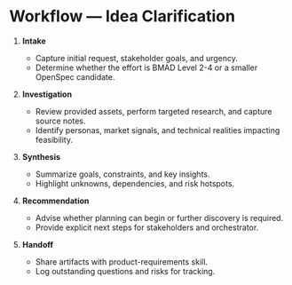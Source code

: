 # Workflow — Idea Clarification

1. **Intake**
   - Capture initial request, stakeholder goals, and urgency.
   - Determine whether the effort is BMAD Level 2-4 or a smaller OpenSpec candidate.

2. **Investigation**
   - Review provided assets, perform targeted research, and capture source notes.
   - Identify personas, market signals, and technical realities impacting feasibility.

3. **Synthesis**
   - Summarize goals, constraints, and key insights.
   - Highlight unknowns, dependencies, and risk hotspots.

4. **Recommendation**
   - Advise whether planning can begin or further discovery is required.
   - Provide explicit next steps for stakeholders and orchestrator.

5. **Handoff**
   - Share artifacts with product-requirements skill.
   - Log outstanding questions and risks for tracking.
